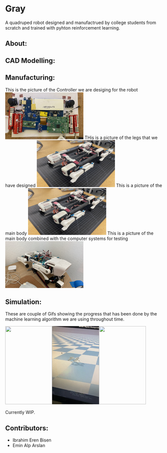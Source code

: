 # Gray
A quadruped robot designed and manufactrued by college students from scratch and trained with pyhton reinforcement learning.
## About:


## CAD Modelling:


## Manufacturing:

This is the picture of the Controller we are desiging for the robot
<img src="Overview/IMG_5251.jpg" width="250" height="150"/>
THis is a picture of the legs that we have designed
<img src="Overview/photo_2022-09-18_12-47-05.jpg" width="250" height="150"/>
This is a picture of the main body
<img src="Overview/photo_2022-09-18_12-47-05.jpg" width="250" height="150"/>
This is a picture of the main body combined with the computer systems for testing
<img src="Overview/RObot_from_angle.JPG" width="250" height="150"/>


## Simulation:
These are couple of Gifs showing the progress that has been done by the machine learning algorithm we are using throughout time.


<img src="Overview/Gifs/1.gif" width="150" height="250"/><img src="Overview/Gifs/2.gif" width="150" height="250"/><img src="Overview/Gifs/3.gif" width="150" height="250"/>

Currently WIP.

## Contributors:
 - Ibrahim Eren Bisen
 - Emin Alp Arslan
